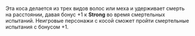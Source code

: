 Эта коса делается из трех видов волос или меха и удерживает смерть на расстоянии, давая бонус +1 к **Strong** во время смертельных испытаний. Неигровые персонажи с косой сможет пройти смертельные испытания с бонусом +1.